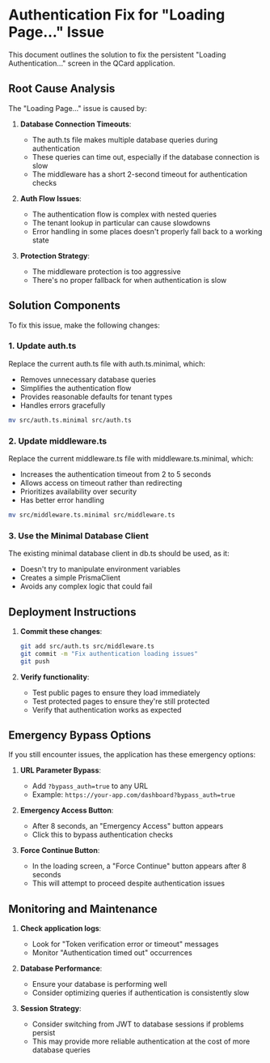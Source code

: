 # Authentication Fix for "Loading Page..." Issue

This document outlines the solution to fix the persistent "Loading Authentication..." screen in the QCard application.

## Root Cause Analysis

The "Loading Page..." issue is caused by:

1. **Database Connection Timeouts**:
   - The auth.ts file makes multiple database queries during authentication
   - These queries can time out, especially if the database connection is slow
   - The middleware has a short 2-second timeout for authentication checks

2. **Auth Flow Issues**:
   - The authentication flow is complex with nested queries
   - The tenant lookup in particular can cause slowdowns
   - Error handling in some places doesn't properly fall back to a working state

3. **Protection Strategy**:
   - The middleware protection is too aggressive
   - There's no proper fallback for when authentication is slow

## Solution Components

To fix this issue, make the following changes:

### 1. Update auth.ts

Replace the current auth.ts file with auth.ts.minimal, which:

- Removes unnecessary database queries
- Simplifies the authentication flow
- Provides reasonable defaults for tenant types
- Handles errors gracefully

```bash
mv src/auth.ts.minimal src/auth.ts
```

### 2. Update middleware.ts

Replace the current middleware.ts file with middleware.ts.minimal, which:

- Increases the authentication timeout from 2 to 5 seconds
- Allows access on timeout rather than redirecting
- Prioritizes availability over security
- Has better error handling

```bash
mv src/middleware.ts.minimal src/middleware.ts
```

### 3. Use the Minimal Database Client

The existing minimal database client in db.ts should be used, as it:

- Doesn't try to manipulate environment variables
- Creates a simple PrismaClient
- Avoids any complex logic that could fail

## Deployment Instructions

1. **Commit these changes**:
   ```bash
   git add src/auth.ts src/middleware.ts
   git commit -m "Fix authentication loading issues"
   git push
   ```

2. **Verify functionality**:
   - Test public pages to ensure they load immediately
   - Test protected pages to ensure they're still protected
   - Verify that authentication works as expected

## Emergency Bypass Options

If you still encounter issues, the application has these emergency options:

1. **URL Parameter Bypass**:
   - Add `?bypass_auth=true` to any URL
   - Example: `https://your-app.com/dashboard?bypass_auth=true`

2. **Emergency Access Button**:
   - After 8 seconds, an "Emergency Access" button appears
   - Click this to bypass authentication checks

3. **Force Continue Button**:
   - In the loading screen, a "Force Continue" button appears after 8 seconds
   - This will attempt to proceed despite authentication issues

## Monitoring and Maintenance

1. **Check application logs**:
   - Look for "Token verification error or timeout" messages
   - Monitor "Authentication timed out" occurrences

2. **Database Performance**:
   - Ensure your database is performing well
   - Consider optimizing queries if authentication is consistently slow

3. **Session Strategy**:
   - Consider switching from JWT to database sessions if problems persist
   - This may provide more reliable authentication at the cost of more database queries